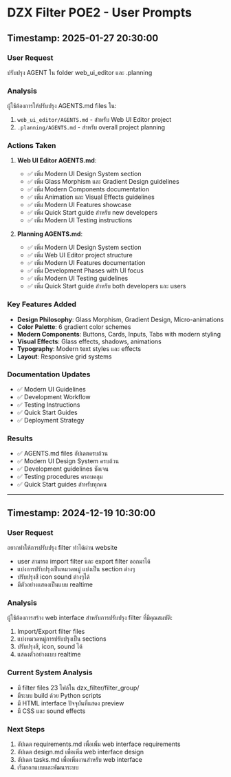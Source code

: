 # DZX Filter POE2 - User Prompts

## Timestamp: 2025-01-27 20:30:00

### User Request
ปรับปรุง AGENT ใน folder web_ui_editor และ .planning

### Analysis
ผู้ใช้ต้องการให้ปรับปรุง AGENTS.md files ใน:
1. `web_ui_editor/AGENTS.md` - สำหรับ Web UI Editor project
2. `.planning/AGENTS.md` - สำหรับ overall project planning

### Actions Taken
1. **Web UI Editor AGENTS.md**:
   - ✅ เพิ่ม Modern UI Design System section
   - ✅ เพิ่ม Glass Morphism และ Gradient Design guidelines
   - ✅ เพิ่ม Modern Components documentation
   - ✅ เพิ่ม Animation และ Visual Effects guidelines
   - ✅ เพิ่ม Modern UI Features showcase
   - ✅ เพิ่ม Quick Start guide สำหรับ new developers
   - ✅ เพิ่ม Modern UI Testing instructions

2. **Planning AGENTS.md**:
   - ✅ เพิ่ม Modern UI Design System section
   - ✅ เพิ่ม Web UI Editor project structure
   - ✅ เพิ่ม Modern UI Features documentation
   - ✅ เพิ่ม Development Phases with UI focus
   - ✅ เพิ่ม Modern UI Testing guidelines
   - ✅ เพิ่ม Quick Start guide สำหรับ both developers และ users

### Key Features Added
- **Design Philosophy**: Glass Morphism, Gradient Design, Micro-animations
- **Color Palette**: 6 gradient color schemes
- **Modern Components**: Buttons, Cards, Inputs, Tabs with modern styling
- **Visual Effects**: Glass effects, shadows, animations
- **Typography**: Modern text styles และ effects
- **Layout**: Responsive grid systems

### Documentation Updates
- ✅ Modern UI Guidelines
- ✅ Development Workflow
- ✅ Testing Instructions
- ✅ Quick Start Guides
- ✅ Deployment Strategy

### Results
- ✅ AGENTS.md files อัปเดตครบถ้วน
- ✅ Modern UI Design System ครบถ้วน
- ✅ Development guidelines ชัดเจน
- ✅ Testing procedures ครอบคลุม
- ✅ Quick Start guides สำหรับทุกคน

---

## Timestamp: 2024-12-19 10:30:00

### User Request
อยากทำให้การปรับปรุง filter ทำได้ผ่าน website 
- user สามารถ import filter และ export filter ออกมาได้
- แบ่งการปรับปรุงเป็นหมวดหมู่ แบ่งเป็น section ต่างๆ
- ปรับปรุงสี icon sound ต่างๆได้
- มีตัวอย่างแสดงเป็นแบบ realtime

### Analysis
ผู้ใช้ต้องการสร้าง web interface สำหรับการปรับปรุง filter ที่มีคุณสมบัติ:
1. Import/Export filter files
2. แบ่งหมวดหมู่การปรับปรุงเป็น sections
3. ปรับปรุงสี, icon, sound ได้
4. แสดงตัวอย่างแบบ realtime

### Current System Analysis
- มี filter files 23 ไฟล์ใน dzx_filter/filter_group/
- มีระบบ build ด้วย Python scripts
- มี HTML interface ปัจจุบันที่แสดง preview
- มี CSS และ sound effects

### Next Steps
1. อัปเดต requirements.md เพื่อเพิ่ม web interface requirements
2. อัปเดต design.md เพื่อเพิ่ม web interface design
3. อัปเดต tasks.md เพื่อเพิ่มงานสำหรับ web interface
4. เริ่มออกแบบและพัฒนาระบบ